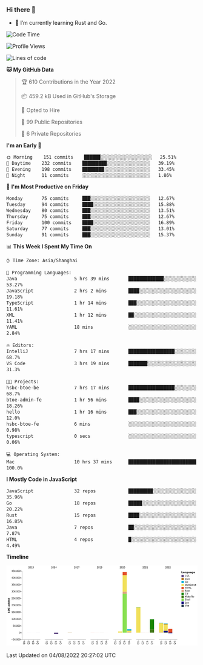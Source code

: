 ### Hi there 👋

- 🌱 I’m currently learning Rust and Go.

<!--START_SECTION:waka-->
![Code Time](http://img.shields.io/badge/Code%20Time-640%20hrs%2024%20mins-blue)

![Profile Views](http://img.shields.io/badge/Profile%20Views-0-blue)

![Lines of code](https://img.shields.io/badge/From%20Hello%20World%20I%27ve%20Written-923%20Thousand%20lines%20of%20code-blue)

**🐱 My GitHub Data** 

> 🏆 610 Contributions in the Year 2022
 > 
> 📦 459.2 kB Used in GitHub's Storage 
 > 
> 💼 Opted to Hire
 > 
> 📜 99 Public Repositories 
 > 
> 🔑 6 Private Repositories  
 > 
**I'm an Early 🐤** 

```text
🌞 Morning    151 commits    ██████░░░░░░░░░░░░░░░░░░░   25.51% 
🌆 Daytime    232 commits    █████████░░░░░░░░░░░░░░░░   39.19% 
🌃 Evening    198 commits    ████████░░░░░░░░░░░░░░░░░   33.45% 
🌙 Night      11 commits     ░░░░░░░░░░░░░░░░░░░░░░░░░   1.86%

```
📅 **I'm Most Productive on Friday** 

```text
Monday       75 commits     ███░░░░░░░░░░░░░░░░░░░░░░   12.67% 
Tuesday      94 commits     ████░░░░░░░░░░░░░░░░░░░░░   15.88% 
Wednesday    80 commits     ███░░░░░░░░░░░░░░░░░░░░░░   13.51% 
Thursday     75 commits     ███░░░░░░░░░░░░░░░░░░░░░░   12.67% 
Friday       100 commits    ████░░░░░░░░░░░░░░░░░░░░░   16.89% 
Saturday     77 commits     ███░░░░░░░░░░░░░░░░░░░░░░   13.01% 
Sunday       91 commits     ███░░░░░░░░░░░░░░░░░░░░░░   15.37%

```


📊 **This Week I Spent My Time On** 

```text
⌚︎ Time Zone: Asia/Shanghai

💬 Programming Languages: 
Java                     5 hrs 39 mins       █████████████░░░░░░░░░░░░   53.27% 
JavaScript               2 hrs 2 mins        ████░░░░░░░░░░░░░░░░░░░░░   19.18% 
TypeScript               1 hr 14 mins        ███░░░░░░░░░░░░░░░░░░░░░░   11.61% 
XML                      1 hr 12 mins        ██░░░░░░░░░░░░░░░░░░░░░░░   11.41% 
YAML                     18 mins             ░░░░░░░░░░░░░░░░░░░░░░░░░   2.84%

🔥 Editors: 
IntelliJ                 7 hrs 17 mins       █████████████████░░░░░░░░   68.7% 
VS Code                  3 hrs 19 mins       ███████░░░░░░░░░░░░░░░░░░   31.3%

🐱‍💻 Projects: 
hsbc-btoe-be             7 hrs 17 mins       █████████████████░░░░░░░░   68.7% 
btoe-admin-fe            1 hr 56 mins        ████░░░░░░░░░░░░░░░░░░░░░   18.26% 
hello                    1 hr 16 mins        ███░░░░░░░░░░░░░░░░░░░░░░   12.0% 
hsbc-btoe-fe             6 mins              ░░░░░░░░░░░░░░░░░░░░░░░░░   0.98% 
typescript               0 secs              ░░░░░░░░░░░░░░░░░░░░░░░░░   0.06%

💻 Operating System: 
Mac                      10 hrs 37 mins      █████████████████████████   100.0%

```

**I Mostly Code in JavaScript** 

```text
JavaScript               32 repos            █████████░░░░░░░░░░░░░░░░   35.96% 
Go                       18 repos            █████░░░░░░░░░░░░░░░░░░░░   20.22% 
Rust                     15 repos            ████░░░░░░░░░░░░░░░░░░░░░   16.85% 
Java                     7 repos             ██░░░░░░░░░░░░░░░░░░░░░░░   7.87% 
HTML                     4 repos             █░░░░░░░░░░░░░░░░░░░░░░░░   4.49%

```


**Timeline**

![Chart not found](https://raw.githubusercontent.com/elton/elton/main/charts/bar_graph.png) 


 Last Updated on 04/08/2022 20:27:02 UTC
<!--END_SECTION:waka-->

<!--
**elton/elton** is a ✨ _special_ ✨ repository because its `README.md` (this file) appears on your GitHub profile.

Here are some ideas to get you started:

- 🔭 I’m currently working on ...
- 🌱 I’m currently learning ...
- 👯 I’m looking to collaborate on ...
- 🤔 I’m looking for help with ...
- 💬 Ask me about ...
- 📫 How to reach me: ...
- 😄 Pronouns: ...
- ⚡ Fun fact: ...
-->
